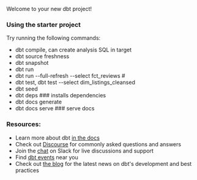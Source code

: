 Welcome to your new dbt project!

### Using the starter project

Try running the following commands:
- dbt compile,  can create analysis SQL in target
- dbt source freshness
- dbt snapshot
- dbt run
- dbt run --full-refresh --select fct_reviews # 
- dbt test, dbt test --select dim_listings_cleansed
- dbt seed
- dbt deps ### installs dependencies
- dbt docs generate
- dbt docs serve ### serve docs


### Resources:
- Learn more about dbt [in the docs](https://docs.getdbt.com/docs/introduction)
- Check out [Discourse](https://discourse.getdbt.com/) for commonly asked questions and answers
- Join the [chat](https://community.getdbt.com/) on Slack for live discussions and support
- Find [dbt events](https://events.getdbt.com) near you
- Check out [the blog](https://blog.getdbt.com/) for the latest news on dbt's development and best practices
